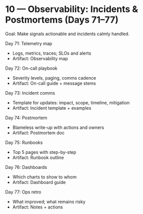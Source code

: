 # 10 — Observability: Incidents & Postmortems (Days 71–77)

Goal: Make signals actionable and incidents calmly handled.

Day 71: Telemetry map
- Logs, metrics, traces; SLOs and alerts
- Artifact: Observability map

Day 72: On-call playbook
- Severity levels, paging, comms cadence
- Artifact: On-call guide + message stems

Day 73: Incident comms
- Template for updates: impact, scope, timeline, mitigation
- Artifact: Incident template + examples

Day 74: Postmortem
- Blameless write-up with actions and owners
- Artifact: Postmortem doc

Day 75: Runbooks
- Top 5 pages with step-by-step
- Artifact: Runbook outline

Day 76: Dashboards
- Which charts to show to whom
- Artifact: Dashboard guide

Day 77: Ops retro
- What improved; what remains risky
- Artifact: Notes + actions
